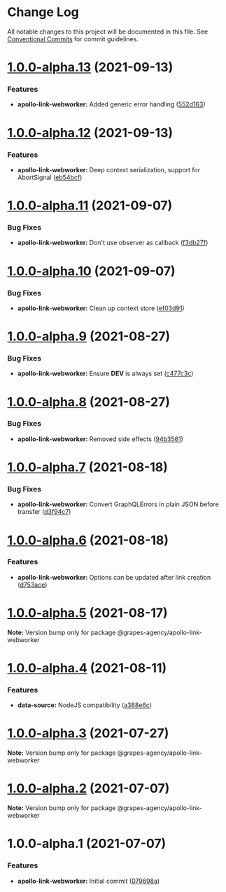 # Change Log

All notable changes to this project will be documented in this file.
See [Conventional Commits](https://conventionalcommits.org) for commit guidelines.

# [1.0.0-alpha.13](https://github.com/grapes-agency/graphql/compare/@grapes-agency/apollo-link-webworker@1.0.0-alpha.12...@grapes-agency/apollo-link-webworker@1.0.0-alpha.13) (2021-09-13)


### Features

* **apollo-link-webworker:** Added generic error handling ([552d163](https://github.com/grapes-agency/graphql/commit/552d16320f227a36694914a97af858633144b72a))





# [1.0.0-alpha.12](https://github.com/grapes-agency/graphql/compare/@grapes-agency/apollo-link-webworker@1.0.0-alpha.11...@grapes-agency/apollo-link-webworker@1.0.0-alpha.12) (2021-09-13)


### Features

* **apollo-link-webworker:** Deep context serialization, support for AbortSignal ([eb54bcf](https://github.com/grapes-agency/graphql/commit/eb54bcf29decdbc2ed3af6d22accc3e0b2e8f126))





# [1.0.0-alpha.11](https://github.com/grapes-agency/graphql/compare/@grapes-agency/apollo-link-webworker@1.0.0-alpha.10...@grapes-agency/apollo-link-webworker@1.0.0-alpha.11) (2021-09-07)


### Bug Fixes

* **apollo-link-webworker:** Don't use observer as callback ([f3db27f](https://github.com/grapes-agency/graphql/commit/f3db27f8c44dfb3ac8c7fba1b41956f768bdd659))





# [1.0.0-alpha.10](https://github.com/grapes-agency/graphql/compare/@grapes-agency/apollo-link-webworker@1.0.0-alpha.9...@grapes-agency/apollo-link-webworker@1.0.0-alpha.10) (2021-09-07)


### Bug Fixes

* **apollo-link-webworker:** Clean up context store ([ef03d91](https://github.com/grapes-agency/graphql/commit/ef03d919c3014a253d43ffdd7da0d75578cb9e92))





# [1.0.0-alpha.9](https://github.com/grapes-agency/graphql/compare/@grapes-agency/apollo-link-webworker@1.0.0-alpha.8...@grapes-agency/apollo-link-webworker@1.0.0-alpha.9) (2021-08-27)


### Bug Fixes

* **apollo-link-webworker:** Ensure __DEV__ is always set ([c477c3c](https://github.com/grapes-agency/graphql/commit/c477c3cb51857ca73f65a7722155ed1774e794f5))





# [1.0.0-alpha.8](https://github.com/grapes-agency/graphql/compare/@grapes-agency/apollo-link-webworker@1.0.0-alpha.7...@grapes-agency/apollo-link-webworker@1.0.0-alpha.8) (2021-08-27)


### Bug Fixes

* **apollo-link-webworker:** Removed side effects ([94b3561](https://github.com/grapes-agency/graphql/commit/94b35611d0be2e60f8387cd3237e34ada2cf6101))





# [1.0.0-alpha.7](https://github.com/grapes-agency/graphql/compare/@grapes-agency/apollo-link-webworker@1.0.0-alpha.6...@grapes-agency/apollo-link-webworker@1.0.0-alpha.7) (2021-08-18)


### Bug Fixes

* **apollo-link-webworker:** Convert GraphQLErrors in plain JSON before transfer ([d3f94c7](https://github.com/grapes-agency/graphql/commit/d3f94c77137d69da9008793834371e9b34e8a18e))





# [1.0.0-alpha.6](https://github.com/grapes-agency/graphql/compare/@grapes-agency/apollo-link-webworker@1.0.0-alpha.5...@grapes-agency/apollo-link-webworker@1.0.0-alpha.6) (2021-08-18)


### Features

* **apollo-link-webworker:** Options can be updated after link creation ([d753ace](https://github.com/grapes-agency/graphql/commit/d753ace2ebae6a6170ad1c28ae4bb6e8fd87ca75))





# [1.0.0-alpha.5](https://github.com/grapes-agency/graphql/compare/@grapes-agency/apollo-link-webworker@1.0.0-alpha.4...@grapes-agency/apollo-link-webworker@1.0.0-alpha.5) (2021-08-17)

**Note:** Version bump only for package @grapes-agency/apollo-link-webworker





# [1.0.0-alpha.4](https://github.com/grapes-agency/graphql/compare/@grapes-agency/apollo-link-webworker@1.0.0-alpha.3...@grapes-agency/apollo-link-webworker@1.0.0-alpha.4) (2021-08-11)


### Features

* **data-source:** NodeJS compatibility ([a388e6c](https://github.com/grapes-agency/graphql/commit/a388e6c802029217e177e4dcb7562807cd63000d))





# [1.0.0-alpha.3](https://github.com/grapes-agency/graphql/compare/@grapes-agency/apollo-link-webworker@1.0.0-alpha.2...@grapes-agency/apollo-link-webworker@1.0.0-alpha.3) (2021-07-27)

**Note:** Version bump only for package @grapes-agency/apollo-link-webworker





# [1.0.0-alpha.2](https://github.com/grapes-agency/graphql/compare/@grapes-agency/apollo-link-webworker@1.0.0-alpha.1...@grapes-agency/apollo-link-webworker@1.0.0-alpha.2) (2021-07-07)

**Note:** Version bump only for package @grapes-agency/apollo-link-webworker





# 1.0.0-alpha.1 (2021-07-07)


### Features

* **apollo-link-webworker:** Initial commit ([079698a](https://github.com/grapes-agency/graphql/commit/079698ac6b7aabfb909581afcaf9ee576743661b))

